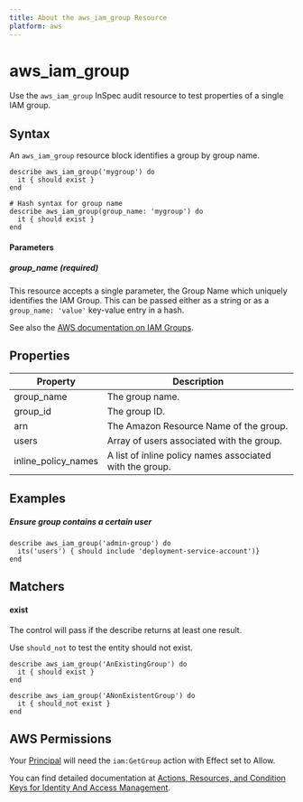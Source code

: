 ```yaml
---
title: About the aws_iam_group Resource
platform: aws
---
```


# aws\_iam\_group

Use the `aws_iam_group` InSpec audit resource to test properties of a single IAM group.

## Syntax

An `aws_iam_group` resource block identifies a group by group name.

    describe aws_iam_group('mygroup') do
      it { should exist }
    end

    # Hash syntax for group name
    describe aws_iam_group(group_name: 'mygroup') do
      it { should exist }
    end
    
#### Parameters

##### group\_name _(required)_

This resource accepts a single parameter, the Group Name which uniquely identifies the IAM Group. 
This can be passed either as a string or as a `group_name: 'value'` key-value entry in a hash.

See also the [AWS documentation on IAM Groups](https://docs.aws.amazon.com/IAM/latest/UserGuide/id_groups.html).

## Properties

|Property            | Description|
| ---                | --- |
|group\_name         | The group name. |
|group\_id           | The group ID. |
|arn                 | The Amazon Resource Name of the group. |
|users               | Array of users associated with the group.  |
|inline_policy_names | A list of inline policy names associated with the group. |

## Examples

##### Ensure group contains a certain user
    describe aws_iam_group('admin-group') do
      its('users') { should include 'deployment-service-account')}
    end

## Matchers

#### exist

The control will pass if the describe returns at least one result.

Use `should_not` to test the entity should not exist.

    describe aws_iam_group('AnExistingGroup') do
      it { should exist }
    end

    describe aws_iam_group('ANonExistentGroup') do
      it { should_not exist }
    end

## AWS Permissions

Your [Principal](https://docs.aws.amazon.com/IAM/latest/UserGuide/intro-structure.html#intro-structure-principal) will need the `iam:GetGroup` action with Effect set to Allow.

You can find detailed documentation at [Actions, Resources, and Condition Keys for Identity And Access Management](https://docs.aws.amazon.com/IAM/latest/UserGuide/list_identityandaccessmanagement.html).

